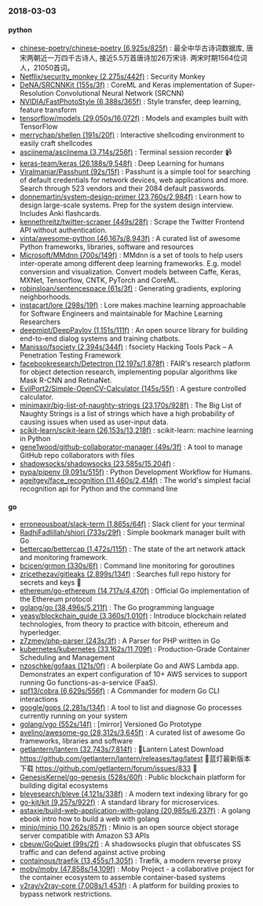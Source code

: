 ### 2018-03-03

#### python
* [chinese-poetry/chinese-poetry (6,925s/825f)](https://github.com/chinese-poetry/chinese-poetry) : 最全中华古诗词数据库, 唐宋两朝近一万四千古诗人, 接近5.5万首唐诗加26万宋诗. 两宋时期1564位词人，21050首词。
* [Netflix/security_monkey (2,275s/442f)](https://github.com/Netflix/security_monkey) : Security Monkey
* [DeNA/SRCNNKit (155s/3f)](https://github.com/DeNA/SRCNNKit) : CoreML and Keras implementation of Super-Resolution Convolutional Neural Network (SRCNN)
* [NVIDIA/FastPhotoStyle (6,388s/365f)](https://github.com/NVIDIA/FastPhotoStyle) : Style transfer, deep learning, feature transform
* [tensorflow/models (29,050s/16,072f)](https://github.com/tensorflow/models) : Models and examples built with TensorFlow
* [merrychap/shellen (191s/20f)](https://github.com/merrychap/shellen) : Interactive shellcoding environment to easily craft shellcodes
* [asciinema/asciinema (3,714s/256f)](https://github.com/asciinema/asciinema) : Terminal session recorder 📹
* [keras-team/keras (26,188s/9,548f)](https://github.com/keras-team/keras) : Deep Learning for humans
* [Viralmaniar/Passhunt (92s/15f)](https://github.com/Viralmaniar/Passhunt) : Passhunt is a simple tool for searching of default credentials for network devices, web applications and more. Search through 523 vendors and their 2084 default passwords.
* [donnemartin/system-design-primer (23,760s/2,984f)](https://github.com/donnemartin/system-design-primer) : Learn how to design large-scale systems. Prep for the system design interview. Includes Anki flashcards.
* [kennethreitz/twitter-scraper (449s/28f)](https://github.com/kennethreitz/twitter-scraper) : Scrape the Twitter Frontend API without authentication.
* [vinta/awesome-python (46,167s/8,943f)](https://github.com/vinta/awesome-python) : A curated list of awesome Python frameworks, libraries, software and resources
* [Microsoft/MMdnn (700s/149f)](https://github.com/Microsoft/MMdnn) : MMdnn is a set of tools to help users inter-operate among different deep learning frameworks. E.g. model conversion and visualization. Convert models between Caffe, Keras, MXNet, Tensorflow, CNTK, PyTorch and CoreML.
* [robinsloan/sentencespace (61s/3f)](https://github.com/robinsloan/sentencespace) : Generating gradients, exploring neighborhoods.
* [instacart/lore (298s/19f)](https://github.com/instacart/lore) : Lore makes machine learning approachable for Software Engineers and maintainable for Machine Learning Researchers
* [deepmipt/DeepPavlov (1,151s/111f)](https://github.com/deepmipt/DeepPavlov) : An open source library for building end-to-end dialog systems and training chatbots.
* [Manisso/fsociety (2,394s/344f)](https://github.com/Manisso/fsociety) : fsociety Hacking Tools Pack – A Penetration Testing Framework
* [facebookresearch/Detectron (12,197s/1,878f)](https://github.com/facebookresearch/Detectron) : FAIR's research platform for object detection research, implementing popular algorithms like Mask R-CNN and RetinaNet.
* [EvilPort2/Simple-OpenCV-Calculator (145s/55f)](https://github.com/EvilPort2/Simple-OpenCV-Calculator) : A gesture controlled calculator.
* [minimaxir/big-list-of-naughty-strings (23,170s/928f)](https://github.com/minimaxir/big-list-of-naughty-strings) : The Big List of Naughty Strings is a list of strings which have a high probability of causing issues when used as user-input data.
* [scikit-learn/scikit-learn (26,153s/13,218f)](https://github.com/scikit-learn/scikit-learn) : scikit-learn: machine learning in Python
* [gene1wood/github-collaborator-manager (49s/3f)](https://github.com/gene1wood/github-collaborator-manager) : A tool to manage GitHub repo collaborators with files
* [shadowsocks/shadowsocks (23,585s/15,204f)](https://github.com/shadowsocks/shadowsocks) : 
* [pypa/pipenv (9,091s/515f)](https://github.com/pypa/pipenv) : Python Development Workflow for Humans.
* [ageitgey/face_recognition (11,460s/2,414f)](https://github.com/ageitgey/face_recognition) : The world's simplest facial recognition api for Python and the command line

#### go
* [erroneousboat/slack-term (1,865s/64f)](https://github.com/erroneousboat/slack-term) : Slack client for your terminal
* [RadhiFadlillah/shiori (733s/29f)](https://github.com/RadhiFadlillah/shiori) : Simple bookmark manager built with Go
* [bettercap/bettercap (1,472s/115f)](https://github.com/bettercap/bettercap) : The state of the art network attack and monitoring framework.
* [bcicen/grmon (330s/6f)](https://github.com/bcicen/grmon) : Command line monitoring for goroutines
* [zricethezav/gitleaks (2,899s/134f)](https://github.com/zricethezav/gitleaks) : Searches full repo history for secrets and keys 🔑
* [ethereum/go-ethereum (14,717s/4,470f)](https://github.com/ethereum/go-ethereum) : Official Go implementation of the Ethereum protocol
* [golang/go (38,496s/5,211f)](https://github.com/golang/go) : The Go programming language
* [yeasy/blockchain_guide (3,360s/1,010f)](https://github.com/yeasy/blockchain_guide) : Introduce blockchain related technologies, from theory to practice with bitcoin, ethereum and hyperledger.
* [z7zmey/php-parser (243s/3f)](https://github.com/z7zmey/php-parser) : A Parser for PHP written in Go
* [kubernetes/kubernetes (33,162s/11,709f)](https://github.com/kubernetes/kubernetes) : Production-Grade Container Scheduling and Management
* [nzoschke/gofaas (121s/0f)](https://github.com/nzoschke/gofaas) : A boilerplate Go and AWS Lambda app. Demonstrates an expert configuration of 10+ AWS services to support running Go functions-as-a-service (FaaS).
* [spf13/cobra (6,629s/556f)](https://github.com/spf13/cobra) : A Commander for modern Go CLI interactions
* [google/gops (2,281s/134f)](https://github.com/google/gops) : A tool to list and diagnose Go processes currently running on your system
* [golang/vgo (552s/14f)](https://github.com/golang/vgo) : [mirror] Versioned Go Prototype
* [avelino/awesome-go (28,312s/3,645f)](https://github.com/avelino/awesome-go) : A curated list of awesome Go frameworks, libraries and software
* [getlantern/lantern (32,743s/7,814f)](https://github.com/getlantern/lantern) : 🔴Lantern Latest Download https://github.com/getlantern/lantern/releases/tag/latest 🔴蓝灯最新版本下载 https://github.com/getlantern/forum/issues/833 🔴
* [GenesisKernel/go-genesis (528s/60f)](https://github.com/GenesisKernel/go-genesis) : Public blockchain platform for building digital ecosystems
* [blevesearch/bleve (4,121s/338f)](https://github.com/blevesearch/bleve) : A modern text indexing library for go
* [go-kit/kit (9,257s/922f)](https://github.com/go-kit/kit) : A standard library for microservices.
* [astaxie/build-web-application-with-golang (20,985s/6,237f)](https://github.com/astaxie/build-web-application-with-golang) : A golang ebook intro how to build a web with golang
* [minio/minio (10,262s/857f)](https://github.com/minio/minio) : Minio is an open source object storage server compatible with Amazon S3 APIs
* [cbeuw/GoQuiet (99s/2f)](https://github.com/cbeuw/GoQuiet) : A shadowsocks plugin that obfuscates SS traffic and can defend against active probing
* [containous/traefik (13,455s/1,305f)](https://github.com/containous/traefik) : Træfik, a modern reverse proxy
* [moby/moby (47,858s/14,109f)](https://github.com/moby/moby) : Moby Project - a collaborative project for the container ecosystem to assemble container-based systems
* [v2ray/v2ray-core (7,008s/1,453f)](https://github.com/v2ray/v2ray-core) : A platform for building proxies to bypass network restrictions.
